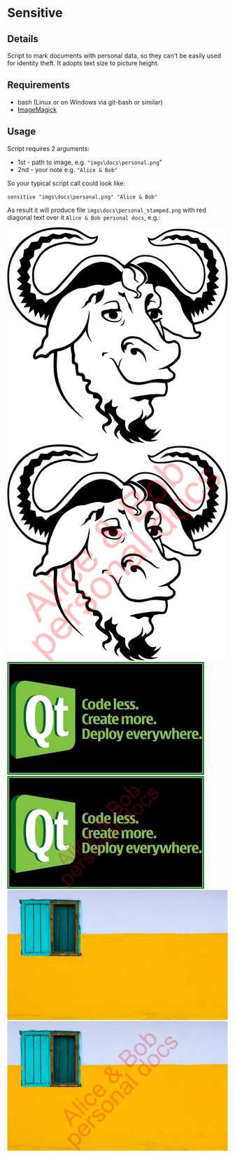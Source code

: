 # Sensitive

## Details

Script to mark documents with personal data, so they can't be easily used for identity theft.
It adopts text size to picture height.

## Requirements

* bash (Linux or on Windows via git-bash or similar)
* [ImageMagick](https://imagemagick.org/)

## Usage 

Script requires 2 arguments:
* 1st - path to image, e.g. `"imgs\docs\personal.png`"
* 2nd - your note e.g. `"Alice & Bob"`

So your typical script call could look like:

```
sensitive "imgs\docs\personal.png" "Alice & Bob"
```

As result it will produce file `imgs\docs\personal_stamped.png` with red diagonal text over it `Alice & Bob personal docs`, e.g.:

![](examples/1.png)
![](examples/1_stamped.png)
![](examples/2.jpg)
![](examples/2_stamped.jpg)
![](examples/3.jpg)
![](examples/3_stamped.jpg)
